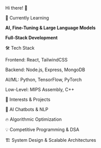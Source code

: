 Hi there! 👋

🌱 Currently Learning

**AI, Fine-Tuning & Large Language Models**

**Full-Stack Development**

🛠️ Tech Stack

Frontend: React, TailwindCSS

Backend: Node.js, Express, MongoDB

AI/ML: Python, TensorFlow, PyTorch

Low-Level: MIPS Assembly, C++


🎯 Interests & Projects

🚀 AI Chatbots & NLP

🔥 Algorithmic Optimization

💡 Competitive Programming & DSA

🏗️ System Design & Scalable Architectures

